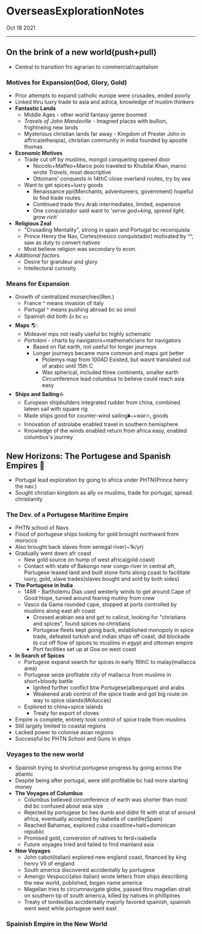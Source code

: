 # OverseasExplorationNotes
Oct 18 2021
***
## On the brink of a new world(push+pull)
 - Central to transition fro agrarian to commercial/capitalism

### Motives for Expansion(God, Glory, Gold)
 - Prior attempts to expand catholic europe were crusades, ended poorly
 - Linked thru luxry trade to asia and adrica, knowledge of muslim thinkers
 - **Fantastic Lands**
   - Middle Ages - other world fantasy genre boomed
   - *Travels of John Mandeville* - Imagned places with bullion, frightneing new lands 
   - Mysterious christian lands far away - Kingdom of Prester John in affrica(etheopia), christian community in india founded by apostle thomas
 - **Economic Motives**
   - Trade cut off by muslims, mongol conquering opened door
     - Niccolo+Maffeo+Marco polo traveled to Khubilai Khan, marco wrote *Travels*, most descriptive
     - Ottomans' conquests in 14thC close overland routes, try by sea
   - Want to get spices+luxry goods 
     - Renaissance ppl(Merchants, adventureers, government) hopeful to find trade routes 
     - Continued trade thru Arab intermediates, limited, expensive 
     - One conquistador said want to '*serve god+king, spread light, grow rich*'
 - **Religious Zeal**
   - "Crusading Mentality", strong in spain and Portugal bc reconquista 
   - Prince Henry the Nav, Cortes(mexico conquistador) motivated by ^^, saw as duty to convert natives 
   - Most believe religion was secondary to econ.
 - *Additional factors*
   - Desire for grandeur and glory 
   - Intellectural curiosity

### Means for Expansion 
 - Growth of centralized monarchies(Ren.)
   - France ^ means invasion of italy
   - Portugal ^ means pushing abroad bc so smol 
   - Spainish did both :thumbsup: bc :dollar:
 - **Maps** 🌎️:
   - Mideavel mps not really useful bc highly schematic
   - *Portolani* - charts by navigators+mathematicians for navigators 
     - Based on flat earth, not useful for longer journeys 
     - Longer journeys became more common and maps got better 
       - Ptolemys map from 100AD Existed, but wasnt translated out of arabic until 15th C 
       - Was spherical, included three continents, smaller earth Circumference lead columbus to believe could reach asia easy 
 - **Ships and Sailing**:boat:  
   - European shipbuilders integrated rudder from china, combined lateen sail with square rig 
   - Made ships good for counter-wind sailing🌬️+war:fire:, goods
   - Innovation of astrolabe enabled travel in southern hemisphere
   - Knowledge of the winds enabled return from africa easy, enabled columbus's journey 

## New Horizons: The Portugese and Spanish Empires :sunrise:
 - Portugal lead exploration by going to africa under PHTN(Prince henry the nav.)
 - Sought christian kingdom as ally vs muslims, trade for portugal, spread. christianity 

### The Dev. of a Portugese Maritime Empire 
 - PHTN school of Navs
 - Flood of portugese ships looking for gold brought northward from morocco 
 - Also brought back slaves from senegal river(~1k/yr)
 - Gradually went down afr coast 
   - New gold source on hump of west africa(gold coast)
   - Contact with state of Bakongo near congo river in central afr, Portugese leased land and built stone forts along coast to facilitate ivory, gold, slave trades(slaves bought and sold by both sides) 
 - **The Portugese in India** 
   - 1488 - Bartholemu Dias used westerly winds to get around Cape of Good Hope, turned around fearing mutiny from crew 
   - Vasco da Gama rounded cape, stopped at ports controlled by muslims along east afr coast 
     - Crossed arabian sea and got to calicut, looking for "christians and spices", found spices no christians 
     - Portugese fleets kept going back, established monopoly in spice trade, defeated turkish and indian ships off coast, did blockade to cut off flow of spices to muslims in egypt and ottoman empire 
     - Port facilities set up at Goa on west coast
 - **In Search of Spices**
   - Portugese expand search for spices in early 16thC to malay(mallacca area)
   - Portugese seize profitable city of mallacca from muslims in short+bloody battle 
     - Ignited further conflict btw Portugese(albequrque) and arabs 
     - Weakened arab control of the spice trade and got big route on way to spice islands(Moluccas)
   - Explored to china+spice islands 
     - Treaty for export of cloves 
 - Empire is complete, entirely took control of spice trade from muslims
 - Still largely limited to coastal regions 
 - Lacked power to colonise asian regions 
 - Successful bc PHTN School and Guns in ships 

### Voyages to the new world 
 - Spainish trying to shortcut portugese progress by going across the atlantic
 - Despite being after portugal, were still profitable bc had more starting money 
 - **The Voyages of Columbus**
   - Columbus believed circumference of earth was shorter than most did bc confused about asia size 
   - Rejected by portugese bc hes dumb and didnt fit with strat of around africa, eventually accepted by isabella of castille(Spain)
   - Reached Bahamas, explored cuba coastline+haiti+dominican republic 
   - Promised gold, conversion of natives to ferd+isabella 
   - Future voyages tried and failed to find mainland asia 
 - **New Voyages**
   - John cabot(italian) explored new england coast, financed by king henry VII of england 
   - South america discovered accidentally by portugese
   - Amerigo Vespucci(also italian) wrote letters from ships describing the new world, published, began name america 
   - Magellan tries to circumnavigate globe, passed thru magellan strait on southern tip of south america, killed by natives in phillipines 
   - Treaty of tordesillas accidentally majorly favored spainish, spainish went west while portugese went east 

### Spainish Empire in the New World